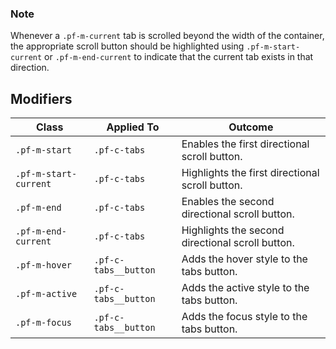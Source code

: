 ### Note

Whenever a `.pf-m-current` tab is scrolled beyond the width of the container, the appropriate scroll button should be highlighted using `.pf-m-start-current` or `.pf-m-end-current` to indicate that the current tab exists in that direction.

## Modifiers

| Class | Applied To | Outcome |
| -- | -- | -- |
| `.pf-m-start`          | `.pf-c-tabs` | Enables the first directional scroll button.     |
| `.pf-m-start-current`  | `.pf-c-tabs` | Highlights the first directional scroll button.  |
| `.pf-m-end`            | `.pf-c-tabs` | Enables the second directional scroll button.    |
| `.pf-m-end-current`    | `.pf-c-tabs` | Highlights the second directional scroll button. |
| `.pf-m-hover`    | `.pf-c-tabs__button` | Adds the hover style to the tabs button. |
| `.pf-m-active`    | `.pf-c-tabs__button` | Adds the active style to the tabs button. |
| `.pf-m-focus`    | `.pf-c-tabs__button` | Adds the focus style to the tabs button. |